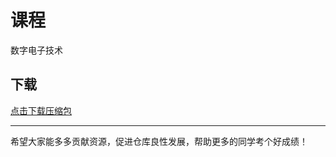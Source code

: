 # 课程

数字电子技术

## 下载

[点击下载压缩包](https://minhaskamal.github.io/DownGit/#/home?url=https://github.com/Royfor12/CQUT-electronic-information-engineering/tree/main/%E8%AF%BE%E7%A8%8B%E7%9B%AE%E5%BD%95/%E6%95%B0%E7%94%B5)

---

希望大家能多多贡献资源，促进仓库良性发展，帮助更多的同学考个好成绩！